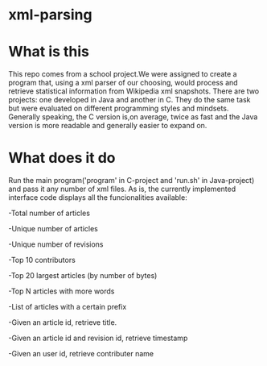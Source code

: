 # xml-parsing

# What is this

This repo comes from a school project.We were assigned to create a program that, using a xml parser of our choosing, would process and retrieve statistical information from Wikipedia xml snapshots. There are two projects: one developed in Java and another in C. They do the same task but were evaluated on different programming styles and mindsets. Generally speaking, the C version is,on average, twice as fast and the Java version is more readable and generally easier to expand on.

# What does it do

Run the main program('program' in C-project and 'run.sh' in Java-project) and pass it any number of xml files. As is, the currently implemented interface code displays all the funcionalities available:

-Total number of articles

-Unique number of articles

-Unique number of revisions

-Top 10 contributors

-Top 20 largest articles (by number of bytes)

-Top N articles with more words

-List of articles with a certain prefix

-Given an article id, retrieve title.

-Given an article id and revision id, retrieve timestamp

-Given an user id, retrieve contributer name

